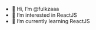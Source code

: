 - 👋 Hi, I’m @fulkzaaa
- 👀 I’m interested in ReactJS
- 🌱 I’m currently learning ReactJS

<!---
fulkzaaa/fulkzaaa is a ✨ special ✨ repository because its `README.md` (this file) appears on your GitHub profile.
You can click the Preview link to take a look at your changes.
--->
